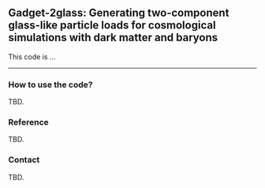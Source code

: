## Gadget-2glass: Generating two-component glass-like particle loads for cosmological simulations with dark matter and baryons

This code is ...

---

### How to use the code?

TBD.

### Reference

TBD.

### Contact

TBD.

